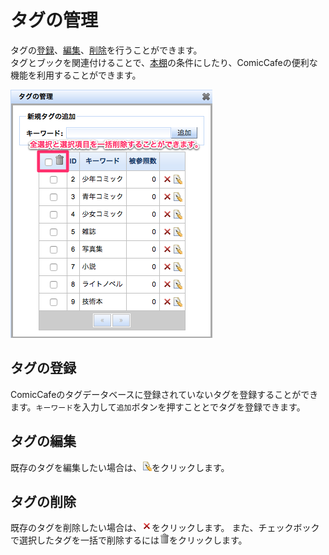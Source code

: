 # タグの管理
タグの[登録](#register)、[編集](#update)、[削除](#delete)を行うことができます。  
タグとブックを関連付けることで、[本棚](../../Client/BasicOperations/Bookshelf.mkd)の条件にしたり、ComicCafeの便利な機能を利用することができます。

<img src='https://raw.githubusercontent.com/burton999dev/ComicCafeHelp/master/images/ja/server/Tag.png'/>

## <a name ="register">タグの登録</a>
ComicCafeのタグデータベースに登録されていないタグを登録することができます。`キーワード`を入力して`追加`ボタンを押すこととでタグを登録できます。

## <a name ="update">タグの編集</a>
既存のタグを編集したい場合は、![](https://raw.githubusercontent.com/burton999dev/ComicCafeHelp/master/images/server/icon/edit.gif)をクリックします。

## <a name ="delete">タグの削除</a>
既存のタグを削除したい場合は、![](https://raw.githubusercontent.com/burton999dev/ComicCafeHelp/master/images/server/icon/delete.gif)をクリックします。
また、チェックボックで選択したタグを一括で削除するには![](https://raw.githubusercontent.com/burton999dev/ComicCafeHelp/master/images/server/icon/trash.png)をクリックします。
